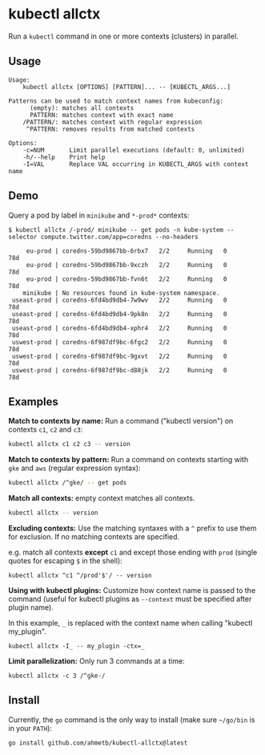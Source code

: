 # kubectl allctx

Run a `kubectl` command in one or more contexts (clusters) in parallel. 

## Usage

```text
Usage:
    kubectl allctx [OPTIONS] [PATTERN]... -- [KUBECTL_ARGS...]

Patterns can be used to match context names from kubeconfig:
      (empty): matches all contexts
      PATTERN: matches context with exact name
    /PATTERN/: matches context with regular expression
     ^PATTERN: removes results from matched contexts
    
Options:
    -c=NUM       Limit parallel executions (default: 0, unlimited)
    -h/--help    Print help
    -I=VAL       Replace VAL occurring in KUBECTL_ARGS with context name
```

## Demo

Query a pod by label in `minikube` and `*-prod*` contexts:

```text
$ kubectl allctx /-prod/ minikube -- get pods -n kube-system --selector compute.twitter.com/app=coredns --no-headers

     eu-prod | coredns-59bd9867bb-6rbx7   2/2     Running   0          78d
     eu-prod | coredns-59bd9867bb-9xczh   2/2     Running   0          78d
     eu-prod | coredns-59bd9867bb-fvn6t   2/2     Running   0          78d
    minikube | No resources found in kube-system namespace.
 useast-prod | coredns-6fd4bd9db4-7w9wv   2/2     Running   0          78d
 useast-prod | coredns-6fd4bd9db4-9pk8n   2/2     Running   0          78d
 useast-prod | coredns-6fd4bd9db4-xphr4   2/2     Running   0          78d
 uswest-prod | coredns-6f987df9bc-6fgc2   2/2     Running   0          78d
 uswest-prod | coredns-6f987df9bc-9gxvt   2/2     Running   0          78d
 uswest-prod | coredns-6f987df9bc-d88jk   2/2     Running   0          78d
```

## Examples

**Match to contexts by name:** Run a command ("kubectl version") on contexts `c1`, `c2`
and `c3`:

```sh
kubectl allctx c1 c2 c3 -- version
```

**Match to contexts by pattern:** Run a command on contexts starting with `gke`
and `aws` (regular expression syntax):

```sh
kubectl allctx /^gke/ -- get pods
```

**Match all contexts:** empty context matches all contexts.

```sh
kubectl allctx -- version
```

**Excluding contexts:** Use the matching syntaxes with a `^` prefix to use them
for exclusion. If no matching contexts are specified.

e.g. match all contexts **except** `c1` and except those ending
with `prod` (single quotes for escaping `$` in the shell):

```shell
kubectl allctx ^c1 ^/prod'$'/ -- version
```

**Using with kubectl plugins:** Customize how context name is passed to the command
(useful for kubectl plugins as `--context` must be specified after plugin name).

In this example, `_` is replaced with the context name when calling "kubectl
my_plugin".

```shell
kubectl allctx -I_ -- my_plugin -ctx=_
```

**Limit parallelization:** Only run 3 commands at a time:

```
kubectl allctx -c 3 /^gke-/
```

## Install

Currently, the `go` command is the only way to install
(make sure `~/go/bin` is in your `PATH`):

```
go install github.com/ahmetb/kubectl-allctx@latest
```

